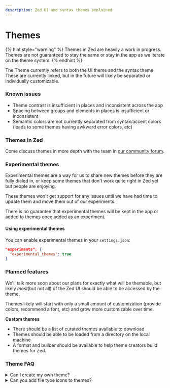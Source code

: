```yaml
---
description: Zed UI and syntax themes explained
---
```


# Themes

{% hint style="warning" %}
Themes in Zed are heavily a work in progress. Themes are not guaranteed to stay the same or stay in the app as we iterate on the theme system.
{% endhint %}

The Theme currently refers to both the UI theme and the syntax theme. These are currently linked, but in the future will likely be separated or individually customizable.

### Known issues

-   Theme contrast is insufficient in places and inconsistent across the app
-   Spacing between groups and elements in places is insufficient or inconsistent
-   Semantic colors are not currently separated from syntax/accent colors (leads to some themes having awkward error colors, etc)

### Themes in Zed

Come discuss themes in more depth with the team in [our community forum](https://github.com/zed-industries/community/discussions).

### Experimental themes

Experimental themes are a way for us to share new themes before they are fully dialed in, or keep some themes that don't work quite right in Zed yet but people are enjoying.

These themes won't get support for any issues until we have had time to update them and move them out of our experiments.

There is no guarantee that experimental themes will be kept in the app or added to themes once added as an experiment.

#### Using experimental themes

You can enable experimental themes in your `settings.json`:

```json
"experiments": {
  "experimental_themes": true
}
```

### Planned features

We'll talk more soon about our plans for exactly what will be themable, but likely _most_(but not all) of the Zed UI should be able to be accessed by the theme.

Themes likely will start with only a small amount of customization (provide colors, recommend a font, etc) and grow more customizable over time.

**Custom themes**

-   There should be a list of curated themes available to download
-   Themes should be able to be loaded from a directory on the local machine
-   A format and builder should be available to help theme creators build themes for Zed.

### Theme FAQ

<details>

<summary>Can I create my own theme?</summary>

This is planned, though we don't have a timeline.

</details>

<details>

<summary>Can you add file type icons to themes?</summary>

Not yet, but it is [highly requested](https://github.com/zed-industries/community/issues/206) in our community board. If you would like to see this feature specifically, feel free to share any projects for sourcing these in the [GitHub issue](https://github.com/zed-industries/community/issues/206).

</details>
